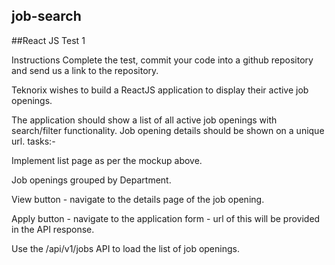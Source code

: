## job-search

##React JS Test 1

Instructions
Complete the test, commit your code into a github repository and send us a link to the repository.

Teknorix wishes to build a ReactJS application to display their active job openings.

The application should show a list of all active job openings with search/filter functionality. Job opening details should be shown on a unique url.
tasks:-

Implement list page as per the mockup above.

Job openings grouped by Department.

View button - navigate to the details page of the job opening.

Apply button - navigate to the application form - url of this will be provided in the API response.

Use the /api/v1/jobs API to load the list of job openings.
